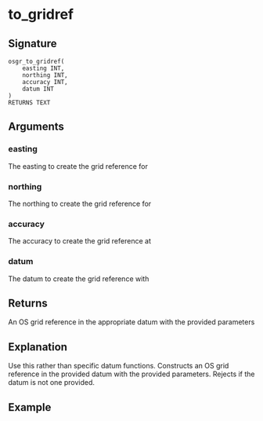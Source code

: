 # to_gridref

## Signature
    osgr_to_gridref(
        easting INT,
        northing INT,
        accuracy INT,
        datum INT
    )
    RETURNS TEXT

## Arguments

### easting
The easting to create the grid reference for

### northing
The northing to create the grid reference for

### accuracy
The accuracy to create the grid reference at

### datum
The datum to create the grid reference with

## Returns
An OS grid reference in the appropriate datum with the provided parameters

## Explanation
Use this rather than specific datum functions. Constructs an OS grid reference in the provided datum with the provided parameters. Rejects if the datum is not one provided.

## Example